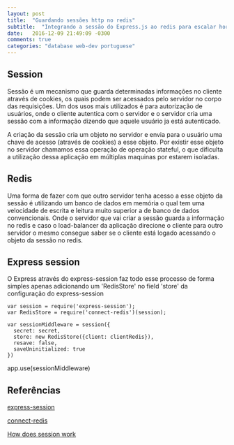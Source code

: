 ```yaml
---
layout: post
title:  "Guardando sessões http no redis"
subtitle:  "Integrando a sessão do Express.js ao redis para escalar horizontalmente o backend"
date:	2016-12-09 21:49:09 -0300
comments: true
categories: "database web-dev portuguese"
---
```


## Session

Sessão é um mecanismo que guarda determinadas informações no cliente através de cookies, os quais podem ser acessados pelo servidor no corpo das requisições. Um dos usos mais utilizados é para autorização de usuários, onde o cliente autentica com o servidor e o servidor cria uma sessão com a informação dizendo que aquele usuário ja está autenticado.

A criação da sessão cria um objeto no servidor e envia para o usuário uma chave de acesso (através de cookies) a esse objeto. Por existir esse objeto no servidor chamamos essa operação de operação stateful, o que dificulta a utilização dessa aplicação em múltiplas maquinas por estarem isoladas.

## Redis

Uma forma de fazer com que outro servidor tenha acesso a esse objeto da sessão é utilizando um banco de dados em memória o qual tem uma velocidade de escrita e leitura muito superior a de banco de dados convencionais. Onde o servidor que vai criar a sessão guarda a informação no redis e caso o load-balancer da aplicação direcione o cliente para outro servidor o mesmo consegue saber se o cliente está logado acessando o objeto da sessão no redis.


## Express session

O Express através do express-session faz todo esse processo de forma simples apenas adicionando um 'RedisStore' no field 'store' da configuração do express-session

    var session = require('express-session');
    var RedisStore = require('connect-redis')(session);

    var sessionMiddleware = session({
      secret: secret,
      store: new RedisStore({client: clientRedis}),
      resave: false,
      saveUninitialized: true
    })

  app.use(sessionMiddleware)

## Referências
[express-session](https://github.com/expressjs/session)

[connect-redis](https://www.npmjs.com/package/connect-redis)

[How does session work](http://machinesaredigging.com/2013/10/29/how-does-a-web-session-work/)
